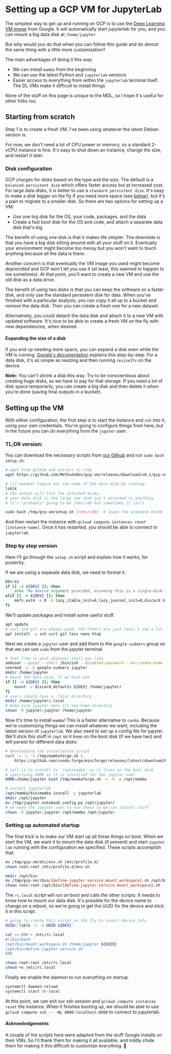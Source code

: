 # Setting up a GCP VM for JupyterLab

The simplest way to get up and running on GCP is to use the [Deep Learning VM image](https://cloud.google.com/deep-learning-vm) from Google. It will automatically start jupyterlab for you, and you can mount a big data disk at `/home/jupyter`.

But why would you do that when you can follow this guide and do almost the same thing with a little more customization?

The main advantages of doing it this way:

 * We can install `mamba` from the beginning
 * We can use the latest Python and `jupyterlab` versions
 * Easier access to everything from within the `jupyterlab` terminal itself. The DL VMs make it difficult to install things

None of the stuff on this page is unique to the MDL, so I hope it's useful for other folks too.

## Starting from scratch

Step 1 is to create a fresh VM. I've been using whatever the latest Debian version is.

For now, we don't need a lot of CPU power or memory, so a standard 2-vCPU instance is fine. It's easy to shut down an instance, change the size, and restart it later.

### Disk configuration

GCP charges for disks based on the type and the size. The default is a `balanced persistent disk` which offers faster access but at increased cost. For large data disks, it is better to use a `standard persistent disk`. It's easy to make a disk bigger on the fly if you need more space (see [below](#expanding-the-size-of-a-disk)), but it's a pain to migrate to a smaller disk. So there are two options for setting up a VM:

 * Use one big disk for the OS, your code, packages, and the data
 * Create a fast boot disk for the OS and code, and attach a separate data disk that's big
 
The benefit of using one disk is that it makes life simpler. The downside is that you have a big disk sitting around with all your stuff on it. Eventually your environment might become too messy but you won't want to touch anything because all the data is there.
  
Another concern is that eventually the VM image you used might become _deprecated_ and GCP won't let you use it (at least, this seemed to happen to me sometimes). At that point, you'll want to create a new VM and use the old disk as a data drive.

The benefit of using two disks is that you can keep the software on a faster disk, and only use the standard persistent disk for data. When you've finished with a particular analysis, you can copy it all up to a bucket and remove the data disk. Then you can create a fresh one for a new dataset.

Alternatively, you could detach the data disk and attach it to a new VM with updated software. It's nice to be able to create a fresh VM on the fly with new dependencies, when desired.

#### Expanding the size of a disk

If you end up needing more space, you can expand a disk even while the VM is running. [Google's documentation](https://cloud.google.com/compute/docs/disks/resize-persistent-disk) explains this step-by-step. For a data disk, it's as simple as resizing and then running `resize2fs` on the device.

**Note:** You can't _shrink_ a disk this way. Try to be conscientious about creating huge disks, as we have to pay for that storage. If you need a lot of disk space temporarily, you can create a big disk and then delete it when you're done (saving final outputs in a bucket).

## Setting up the VM

With either configuration, the first step is to start the instance and `ssh` into it, using your own credentials. You're going to configure things from here, but in the future you can do everything from the `jupyter` user.

### TL;DR version:

You can download the necessary scripts from [our Github](https://github.com/MethodsDev/gcp-vm/releases) and run `sudo bash setup.sh`:

```bash
# wget from github and extract to /tmp
wget https://github.com/MethodsDev/gcp-vm/releases/download/v0.1/gcp-vm.tgz -O - | tar -xz -C /tmp

# (if needed) figure out the name of the data disk by running:
lsblk
# the output will list the attached disks.
# your data disk is the large one that isn't attached to anything
# it's *probably* going to be /dev/sdb but sometimes it isn't

sudo bash /tmp/gcp-vm/setup.sh [/dev/sdb]  # leave the argument blank if not needed
```

And then restart the instance with `gcloud compute instances reset [instance-name]`. Once it has restarted, you should be able to connect to `jupyterlab`.

### Step by step version

Here I'll go through the `setup.sh` script and explain how it works, for posterity.

If we are using a separate data disk, we need to format it.

```bash
DEV=$1
if [[ -z ${DEV} ]]; then
	echo "No device argument provided, assuming this is a single-disk instance"
elif [[ -n ${DEV} ]]; then
	mkfs.ext4 -m 0 -E lazy_itable_init=0,lazy_journal_init=0,discard ${DEV}
fi
```

We'll update packages and install some useful stuff.

```bash
apt update
# curl and git are always good, the others are just tools I use a lot
apt install -y zsh curl git less nano htop
```

Next we create a `jupyter` user and add them to the `google-sudoers` group so that we can use `sudo` from the jupyter terminal.

```bash
# feel free to pick whatever shell you like
adduser --quiet --shell /bin/zsh --disabled-password --no-create-home --gecos "" jupyter
usermod -a -G google-sudoers jupyter
mkdir /home/jupyter
# mount the data disk, if we have one
if [[ -n ${DEV} ]]; then
	mount -o discard,defaults ${DEV} /home/jupyter/
fi
# users should have a .local directory
mkdir /home/jupyter/.local
# make sure jupyter owns its own home directory
chown -R jupyter:jupyter /home/jupyter
```

Now it's time to install `mamba`! This is a faster alternative to `conda`. Because we're customizing things we can install whatever we want, including the latest version of `jupyterlab`. We also need to set up a config file for jupyter. We'll stick this stuff in `/opt` so it lives on the boot disk (if we have two) and will persist for different data disks.


```bash
# downloading the installation script
curl -s -L -o /tmp/mambaforge.sh \
    https://github.com/conda-forge/miniforge/releases/latest/download/Mambaforge-Linux-x86_64.sh

# tell it to install to `/opt/mamba` so it lives on the boot disk
# specifying HOME so it is installed for the jupyter user
HOME=/home/jupyter bash /tmp/mambaforge.sh -s -b -p /opt/mamba

# install jupyterlab
/opt/mamba/bin/mamba install -y jupyterlab
mkdir /opt/jupyter
mv /tmp/jupyter_notebook_config.py /opt/jupyter/
# we need the jupyter user to own these so we can install stuff
chown -R jupyter:jupyter /opt/mamba /opt/jupyter
```

### Setting up automated startup

The final trick is to make our VM start up all these things on boot. When we start the VM, we want it to mount the data disk (if present) and start `jupyter lab` running with the configuration we specified. These scripts accomplish that.

```bash
mv /tmp/gcp-vm/etc/env.sh /etc/profile.d/
chown root:root /etc/profile.d/env.sh

mkdir /opt/bin
mv /tmp/gcp-vm//bin/{define-jupyter-service,mount_workspace}.sh /opt/bin/
chown root:root /opt/bin/{define-jupyter-service,mount_workspace}.sh
```

The `rc.local` script will run on boot and calls the other scripts. It needs to know how to mount our data disk. It's possible for the device name to change on a reboot, so we're going to get the UUID for the device and stick it in this script.

```bash
# going to create this script on the fly to insert device info
UUID=`lsblk -n -o UUID ${DEV}`

cat <<-EOH > /etc/rc.local
#!/bin/bash
/opt/bin/mount_workspace.sh /home/jupyter ${UUID}
/opt/bin/define-jupyter-service.sh
EOH

chown root:root /etc/rc.local 
chmod +x /etc/rc.local 
```

Finally we enable the daemon to run everything on startup.

```bash
systemctl daemon-reload
systemctl start rc-local
```

At this point, we can exit our ssh session and `gcloud compute instances reset` the instance. When it finishes booting up, we should be able to use `gcloud compute ssh -- -NL 8080:localhost:8080` to connect to jupyterlab.

#### Acknowledgements

A couple of the scripts here were adapted from the stuff Google installs on their VMs. So I'll thank them for making it all available, and mildly chide them for making it this difficult to customize everything. 🙂
